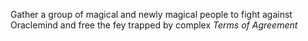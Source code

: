 Gather a group of magical and newly magical people to fight against Oraclemind and free the fey trapped by complex *Terms of Agreement* 